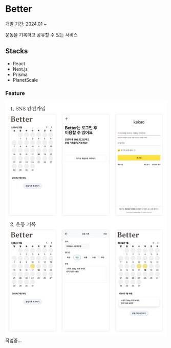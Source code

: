 # Better

개발 기간: 2024.01 ~

운동을 기록하고 공유할 수 있는 서비스

## Stacks

- React
- Next.js
- Prisma
- PlanetScale

### Feature

![기능](./public/fetures.png)
작업중...
